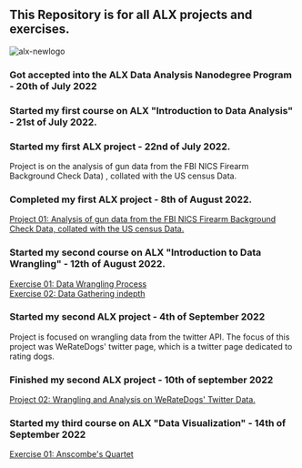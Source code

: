 ## This Repository is for all ALX projects and exercises.
![alx-newlogo](https://user-images.githubusercontent.com/98137996/187809069-06924969-2ad8-4bb2-b396-8c9159284ac1.png)
### Got accepted into the ALX Data Analysis Nanodegree Program - 20th of July 2022

### Started my first course on ALX "Introduction to Data Analysis" - 21st of July 2022.
### Started my first ALX project - 22nd of July 2022.
Project is on the analysis of gun data from the FBI NICS Firearm Background Check Data) , collated with the US census Data.
### Completed my first ALX project - 8th of August 2022.
[Project 01: Analysis of gun data from the FBI NICS Firearm Background Check Data, collated with the US census Data.](https://github.com/jjjeorgee/ALX-T/blob/main/Project%2001%20-%20Data%20Analysis%20Process/NCIS%20background%20checks%20data%20analysis%20collated%20with%20US%20census%20data%20.ipynb)
### Started my second course on ALX "Introduction to Data Wrangling" - 12th of August 2022.
[Exercise 01: Data Wrangling Process](https://github.com/jjjeorgee/ALX-T/blob/main/Excercises/01/Data%20wrangling.ipynb) <br>
[Exercise 02: Data Gathering indepth](https://github.com/jjjeorgee/ALX-T/blob/main/Excercises/02/Gathering%20Data.ipynb)
### Started my second ALX project - 4th of September 2022
Project is focused on wrangling data from the twitter API. The focus of this project was WeRateDogs' twitter page, which is a twitter page dedicated to rating dogs.
### Finished my second ALX project - 10th of september 2022
[Project 02: Wrangling and Analysis on WeRateDogs' Twitter Data.](https://nbviewer.ipython.org/github/jjjeorgee/ALX-T/blob/main/Project%2002%20-%20Data%20Wrangling/wrangle_act.ipynb#Cleaning%20and%20Trimming)
### Started my third course on ALX "Data Visualization" - 14th of September 2022
[Exercise 01: Anscombe's Quartet]()
